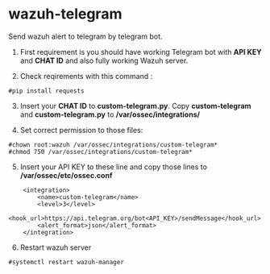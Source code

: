 # wazuh-telegram
Send wazuh alert to telegram by telegram bot.

1. First requirement is you should have working Telegram bot with **API KEY** and **CHAT ID** and also fully working Wazuh server.

2. Check reqirements with this command :
```
#pip install requests
```

3. Insert your **CHAT ID** to **custom-telegram.py**. Copy **custom-telegram** and **custom-telegram.py** to **/var/ossec/integrations/**

4. Set correct permission to those files:
```
#chown root:wazuh /var/ossec/integrations/custom-telegram*
#chmod 750 /var/ossec/integrations/custom-telegram*
```

5. Insert your API KEY to these line and copy those lines to **/var/ossec/etc/ossec.conf**
```
    <integration>
        <name>custom-telegram</name>
        <level>3</level>
        <hook_url>https://api.telegram.org/bot<API_KEY>/sendMessage</hook_url>
        <alert_format>json</alert_format>
    </integration>
```
6. Restart wazuh server
```
#systemctl restart wazuh-manager
```
